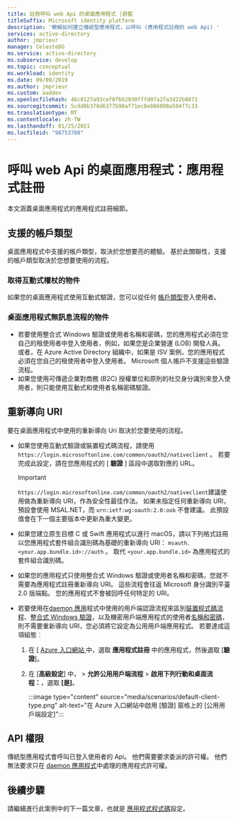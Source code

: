 ```yaml
---
title: 註冊呼叫 web Api 的桌面應用程式 |蔚藍
titleSuffix: Microsoft identity platform
description: '瞭解如何建立傳統型應用程式，以呼叫 (應用程式註冊的 web Api) '
services: active-directory
author: jmprieur
manager: CelesteDG
ms.service: active-directory
ms.subservice: develop
ms.topic: conceptual
ms.workload: identity
ms.date: 09/09/2019
ms.author: jmprieur
ms.custom: aaddev
ms.openlocfilehash: 46c8127a93cef8f662930fffd07a2fa3d22b8871
ms.sourcegitcommit: 5cdd0b378d6377b98af71ec8e886098a504f7c33
ms.translationtype: MT
ms.contentlocale: zh-TW
ms.lasthandoff: 01/25/2021
ms.locfileid: "98753708"
---
```

# <a name="desktop-app-that-calls-web-apis-app-registration"></a>呼叫 web Api 的桌面應用程式：應用程式註冊

本文涵蓋桌面應用程式的應用程式註冊細節。

## <a name="supported-account-types"></a>支援的帳戶類型

桌面應用程式中支援的帳戶類型，取決於您想要亮的體驗。 基於此關聯性，支援的帳戶類型取決於您想要使用的流程。

### <a name="audience-for-interactive-token-acquisition"></a>取得互動式權杖的物件

如果您的桌面應用程式使用互動式驗證，您可以從任何 [帳戶類型](quickstart-register-app.md)登入使用者。

### <a name="audience-for-desktop-app-silent-flows"></a>桌面應用程式無訊息流程的物件

- 若要使用整合式 Windows 驗證或使用者名稱和密碼，您的應用程式必須在您自己的租使用者中登入使用者，例如，如果您是企業營運 (LOB) 開發人員。 或者，在 Azure Active Directory 組織中，如果是 ISV 案例，您的應用程式必須在您自己的租使用者中登入使用者。 Microsoft 個人帳戶不支援這些驗證流程。
- 如果您使用可傳遞企業對商務 (B2C) 授權單位和原則的社交身分識別來登入使用者，則只能使用互動式和使用者名稱密碼驗證。

## <a name="redirect-uris"></a>重新導向 URI

要在桌面應用程式中使用的重新導向 Uri 取決於您要使用的流程。

- 如果您使用互動式驗證或裝置程式碼流程，請使用 `https://login.microsoftonline.com/common/oauth2/nativeclient` 。 若要完成此設定，請在您應用程式的 [ **驗證** ] 區段中選取對應的 URL。

  > [!IMPORTANT]
  > `https://login.microsoftonline.com/common/oauth2/nativeclient`建議使用做為重新導向 URI，作為安全性最佳作法。  如果未指定任何重新導向 URI，預設會使用 MSAL.NET，而 `urn:ietf:wg:oauth:2.0:oob` 不會建議。  此預設值會在下一個主要版本中更新為重大變更。

- 如果您建立原生目標 C 或 Swift 應用程式以進行 macOS，請以下列格式註冊以您應用程式套件組合識別碼為基礎的重新導向 URI： `msauth.<your.app.bundle.id>://auth` 。 取代 `<your.app.bundle.id>` 為應用程式的套件組合識別碼。
- 如果您的應用程式只使用整合式 Windows 驗證或使用者名稱和密碼，您就不需要為應用程式註冊重新導向 URI。 這些流程會往返 Microsoft 身分識別平臺2.0 版端點。 您的應用程式不會被回呼任何特定的 URI。
- 若要使用在[daemon 應用](scenario-daemon-overview.md)程式中使用的用戶端認證流程來區別[裝置程式碼流程](scenario-desktop-acquire-token.md#device-code-flow)、[整合式 Windows 驗證](scenario-desktop-acquire-token.md#integrated-windows-authentication)，以及機密用戶端應用程式的使用者[名稱和密碼](scenario-desktop-acquire-token.md#username-and-password)，則不需要重新導向 URI，您必須將它設定為公用用戶端應用程式。 若要達成這項組態︰

    1. 在 [ <a href="https://portal.azure.com/" target="_blank">Azure 入口網站 <span class="docon docon-navigate-external x-hidden-focus"></span></a>中，選取 **應用程式註冊** 中的應用程式，然後選取 [**驗證**]。
    1. 在 [**高級設定**] 中，  >  **允許公用用戶端流程**  >  **啟用下列行動和桌面流程：**，選取 **[是]**。

        :::image type="content" source="media/scenarios/default-client-type.png" alt-text="在 Azure 入口網站中啟用 [驗證] 窗格上的 [公用用戶端設定]":::

## <a name="api-permissions"></a>API 權限

傳統型應用程式會呼叫已登入使用者的 Api。 他們需要要求委派的許可權。 他們無法要求只在 [daemon 應用程式](scenario-daemon-overview.md)中處理的應用程式許可權。

## <a name="next-steps"></a>後續步驟

請繼續進行此案例中的下一篇文章，也就是 [應用程式程式碼](scenario-desktop-app-configuration.md)設定。
